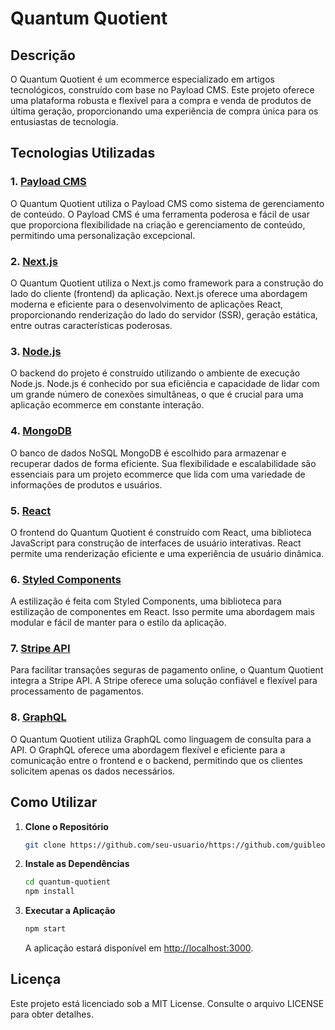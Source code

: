 # Quantum Quotient

## Descrição

O Quantum Quotient é um ecommerce especializado em artigos tecnológicos, construído com base no Payload CMS. Este projeto oferece uma plataforma robusta e flexível para a compra e venda de produtos de última geração, proporcionando uma experiência de compra única para os entusiastas de tecnologia.

## Tecnologias Utilizadas

### 1. [Payload CMS](https://payloadcms.com/)

O Quantum Quotient utiliza o Payload CMS como sistema de gerenciamento de conteúdo. O Payload CMS é uma ferramenta poderosa e fácil de usar que proporciona flexibilidade na criação e gerenciamento de conteúdo, permitindo uma personalização excepcional.

### 2. [Next.js](https://nextjs.org/)

O Quantum Quotient utiliza o Next.js como framework para a construção do lado do cliente (frontend) da aplicação. Next.js oferece uma abordagem moderna e eficiente para o desenvolvimento de aplicações React, proporcionando renderização do lado do servidor (SSR), geração estática, entre outras características poderosas.

### 3. [Node.js](https://nodejs.org/)

O backend do projeto é construído utilizando o ambiente de execução Node.js. Node.js é conhecido por sua eficiência e capacidade de lidar com um grande número de conexões simultâneas, o que é crucial para uma aplicação ecommerce em constante interação.

### 4. [MongoDB](https://www.mongodb.com/)

O banco de dados NoSQL MongoDB é escolhido para armazenar e recuperar dados de forma eficiente. Sua flexibilidade e escalabilidade são essenciais para um projeto ecommerce que lida com uma variedade de informações de produtos e usuários.

### 5. [React](https://reactjs.org/)

O frontend do Quantum Quotient é construído com React, uma biblioteca JavaScript para construção de interfaces de usuário interativas. React permite uma renderização eficiente e uma experiência de usuário dinâmica.

### 6. [Styled Components](https://styled-components.com/)

A estilização é feita com Styled Components, uma biblioteca para estilização de componentes em React. Isso permite uma abordagem mais modular e fácil de manter para o estilo da aplicação.

### 7. [Stripe API](https://stripe.com/)

Para facilitar transações seguras de pagamento online, o Quantum Quotient integra a Stripe API. A Stripe oferece uma solução confiável e flexível para processamento de pagamentos.

### 8. [GraphQL](https://graphql.org/)

O Quantum Quotient utiliza GraphQL como linguagem de consulta para a API. O GraphQL oferece uma abordagem flexível e eficiente para a comunicação entre o frontend e o backend, permitindo que os clientes solicitem apenas os dados necessários.


## Como Utilizar

1. **Clone o Repositório**

   ```bash
   git clone https://github.com/seu-usuario/https://github.com/guibleone/quantum-quotient.git
   ```

2. **Instale as Dependências**

   ```bash
   cd quantum-quotient
   npm install
   ```
3. **Executar a Aplicação**

   ```bash
   npm start
   ```

   A aplicação estará disponível em [http://localhost:3000](http://localhost:3000).

## Licença

Este projeto está licenciado sob a MIT License. Consulte o arquivo LICENSE para obter detalhes.
